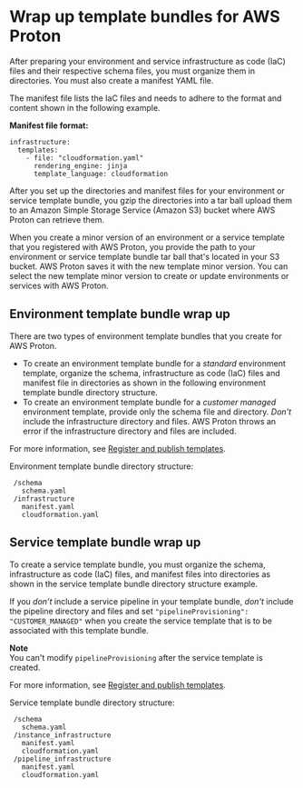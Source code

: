 # Wrap up template bundles for AWS Proton<a name="ag-wrap-up"></a>

After preparing your environment and service infrastructure as code \(IaC\) files and their respective schema files, you must organize them in directories\. You must also create a manifest YAML file\.

The manifest file lists the IaC files and needs to adhere to the format and content shown in the following example\.

**Manifest file format:**

```
infrastructure:
  templates:
    - file: "cloudformation.yaml"
      rendering_engine: jinja
      template_language: cloudformation
```

 After you set up the directories and manifest files for your environment or service template bundle, you gzip the directories into a tar ball upload them to an Amazon Simple Storage Service \(Amazon S3\) bucket where AWS Proton can retrieve them\.

When you create a minor version of an environment or a service template that you registered with AWS Proton, you provide the path to your environment or service template bundle tar ball that's located in your S3 bucket\. AWS Proton saves it with the new template minor version\. You can select the new template minor version to create or update environments or services with AWS Proton\.

## Environment template bundle wrap up<a name="environment-wrap-up"></a>

There are two types of environment template bundles that you create for AWS Proton\.
+ To create an environment template bundle for a *standard* environment template, organize the schema, infrastructure as code \(IaC\) files and manifest file in directories as shown in the following environment template bundle directory structure\.
+ To create an environment template bundle for a *customer managed* environment template, provide only the schema file and directory\. *Don't* include the infrastructure directory and files\. AWS Proton throws an error if the infrastructure directory and files are included\.

For more information, see [Register and publish templates](template-create.md)\.

Environment template bundle directory structure:

```
 /schema
   schema.yaml
 /infrastructure
   manifest.yaml
   cloudformation.yaml
```

## Service template bundle wrap up<a name="service-wrap-up"></a>

To create a service template bundle, you must organize the schema, infrastructure as code \(IaC\) files, and manifest files into directories as shown in the service template bundle directory structure example\.

If you *don’t* include a service pipeline in your template bundle, *don't* include the pipeline directory and files and set `"pipelineProvisioning": "CUSTOMER_MANAGED"` when you create the service template that is to be associated with this template bundle\.

**Note**  
You can't modify `pipelineProvisioning` after the service template is created\.

For more information, see [Register and publish templates](template-create.md)\.

Service template bundle directory structure:

```
 /schema
   schema.yaml
 /instance_infrastructure
   manifest.yaml
   cloudformation.yaml
 /pipeline_infrastructure
   manifest.yaml
   cloudformation.yaml
```